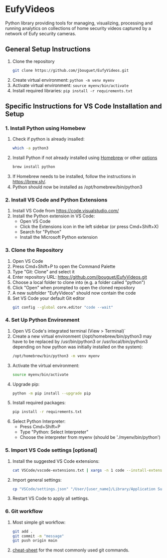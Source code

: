 # EufyVideos

Python library providing tools for managing, visualizing, processing and running
analytics on collections of home security videos captured by a network of Eufy
security cameras.

## General Setup Instructions

1. Clone the repository
   ```bash
   git clone https://github.com/jbouguet/EufyVideos.git
   ```
2. Create virtual environment: `python -m venv myenv`
3. Activate virtual environment: `source myenv/bin/activate`
4. Install required libraries: `pip install -r requirements.txt`

## Specific Instructions for VS Code Installation and Setup

### 1. Install Python using Homebew

1. Check if python is already insalled:
   ```bash
   which -a python3
   ```
2. Install Python if not already installed using [Homebrew](https://mac.install.guide/python/brew) or other [options](https://mac.install.guide/python/install)
   ```bash
   brew install python
   ```
3. If Homebrew needs to be installed, follow the instructions in https://brew.sh/.
4. Python should now be installed as /opt/homebrew/bin/python3

### 2. Install VS Code and Python Extensions
1. Install VS Code from https://code.visualstudio.com/
2. Install the Python extension in VS Code:
   - Open VS Code
   - Click the Extensions icon in the left sidebar (or press Cmd+Shift+X)
   - Search for "Python"
   - Install the Microsoft Python extension

### 3. Clone the Repository
1. Open VS Code
2. Press Cmd+Shift+P to open the Command Palette
3. Type "Git: Clone" and select it
4. Enter repository URL: https://github.com/jbouguet/EufyVideos.git
5. Choose a local folder to clone into (e.g. a folder called "python")
6. Click "Open" when prompted to open the cloned repository
7. A new subfolder "EufyVideos" should now contain the code
8. Set VS Code your default Git editor
   ```bash
   git config --global core.editor "code --wait"
   ```

### 4. Set Up Python Environment
1. Open VS Code's integrated terminal (View > Terminal)`
2. Create a new virtual environment (/opt/homebrew/bin/python3 may have to be replaced by /usr/bin/python3 or /usr/local/bin/python3 depending on how python was initially installed on the system):
   ```bash
   /opt/homebrew/bin/python3 -m venv myenv
   ```
3. Activate the virtual environment:
   ```bash
   source myenv/bin/activate
   ```
4. Upgrade pip:
   ```bash
   python -m pip install --upgrade pip
   ```
5. Install required packages:
   ```bash
   pip install -r requirements.txt
   ```
6. Select Python Interpreter:
   - Press Cmd+Shift+P
   - Type "Python: Select Interpreter"
   - Choose the interpreter from myenv (should be './myenv/bin/python')

### 5. Import VS Code settings [optional]

1. Install the suggested VS Code extensions:
   ```bash
   cat VSCode/vscode-extensions.txt | xargs -n 1 code --install-extension
   ```
2. Import general settings:
   ```bash
   cp "VSCode/settings.json" "/User/{user_name}/Library/Application Support/Code/User/settings.json"
   ```
3. Restart VS Code to apply all settings.

### 6. Git workflow

1. Most simple git workflow:
   ```bash
   git add .
   git commit -m "message"
   git push origin main
   ```
2. [cheat-sheet](https://education.github.com/git-cheat-sheet-education.pdf) for the most commonly used git commands.